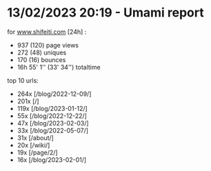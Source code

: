 # 13/02/2023 20:19 - Umami report
for www.shifeiti.com [24h] :

 - 937 (120) page views
 - 272 (48) uniques
 - 170 (16) bounces
 - 16h 55' 1'' (33' 34'') totaltime


top 10 urls:
 - 264x [/blog/2022-12-09/]
 - 201x [/]
 - 119x [/blog/2023-01-12/]
 - 55x [/blog/2022-12-22/]
 - 47x [/blog/2023-02-03/]
 - 33x [/blog/2022-05-07/]
 - 31x [/about/]
 - 20x [/wiki/]
 - 19x [/page/2/]
 - 16x [/blog/2023-02-01/]


